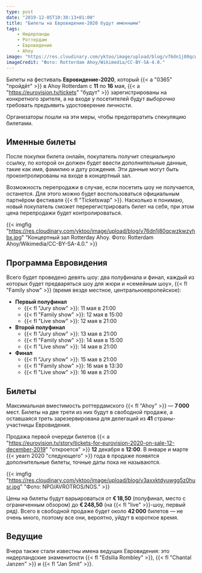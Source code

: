 ```yaml
---
type: post
date: "2019-12-05T10:30:13+01:00"
title: "Билеты на Евровидение-2020 будут именными"
tags:
    - Нидерланды
    - Роттердам
    - Евровидение
    - Ahoy
image: "https://res.cloudinary.com/yktoo/image/upload/blog/v76dn1j80qcwzkwzyhbx.jpg"
imageCredit: "Фото: Rotterdam Ahoy/Wikimedia/CC-BY-SA-4.0."
---
```


Билеты на фестиваль **Евровидение-2020**, который {{< a "0365" "пройдёт" >}} в Ahoy Rotterdam с **11** по **16** мая, {{< a "https://eurovision.tv/tickets" "будут" >}} зарегистрированы на конкретного зрителя, а на входе у посетителей будут *выборочно* требовать предъявить удостоверение личности.

Организаторы пошли на эти меры, чтобы предотвратить спекуляцию билетами.

<!--more-->

## Именные билеты

После покупки билета онлайн, покупатель получит специальную ссылку, по которой он должен будет ввести дополнительные данные, такие как имя, фамилию и дату рождения. Эти данные могут быть проконтролированы на входе в концертный зал.

Возможность перепродажи в случае, если посетить шоу не получается, останется. Для этого можно будет воспользоваться официальным партнёром фестиваля {{< fl "Ticketswap" >}}. Насколько я понимаю, новый покупатель сможет перерегистрировать билет на себя, при этом цена перепродажи будет контролироваться.

{{< imgfig "https://res.cloudinary.com/yktoo/image/upload/blog/v76dn1j80qcwzkwzyhbx.jpg" "Концертный зал Rotterday Ahoy. Фото: Rotterdam Ahoy/Wikimedia/CC-BY-SA-4.0." >}}

## Программа Евровидения

Всего будет проведено девять шоу: два полуфинала и финал, каждый из которых будет предваряться шоу для жюри и «семейным шоу», {{< fl "Family show" >}} (время везде местное, центральноевропейское):

* **Первый полуфинал**
    * {{< fl "Jury show" >}}: 11 мая в 21:00
    * {{< fl "Family show" >}}: 12 мая в 15:00
    * {{< fl "Live show" >}}: 12 мая в 21:00
* **Второй полуфинал**
    * {{< fl "Jury show" >}}: 13 мая в 21:00
    * {{< fl "Family show" >}}: 14 мая в 15:00
    * {{< fl "Live show" >}}: 14 мая в 21:00
* **Финал**
    * {{< fl "Jury show" >}}: 15 мая в 21:00
    * {{< fl "Family show" >}}: 16 мая в 13:30
    * {{< fl "Live show" >}}: 16 мая в 21:00

## Билеты

Максимальная вместимость роттердамского {{< fl "Ahoy" >}} — **7 000** мест. Билеты на две трети из них будут в свободной продаже, а оставшаяся треть зарезервирована для делегаций из **41** страны-участницы Евровидения.

Продажа первой очереди билетов {{< a "https://eurovision.tv/story/tickets-for-eurovision-2020-on-sale-12-december-2019" "откроется" >}} **12** декабря в **12:00**. В январе и марте {{< yearn 2020 "следующего" >}} года в продаже появятся дополнительные билеты, точные даты пока не называются.

{{< imgfig "https://res.cloudinary.com/yktoo/image/upload/blog/v3axxktdyuwgg5z0husr.jpg" "Фото: NPO/AVROTROS/NOS." >}}

Цены на билеты будут варьироваться от **€ 18,50** (полуфинал, место с ограниченным обзором) до **€ 248,50** (на {{< fl "live" >}}-шоу, первый ряд). Всего в свободной продаже будет около **42 000** билетов — не очень много, поэтому все они, вероятно, уйдут в короткое время.

## Ведущие

Вчера также стали известны имена ведущих Евровидения: это нидерландские знаменитости {{< fl "Edsilia Rombley" >}}, {{< fl "Chantal Janzen" >}} и {{< fl "Jan Smit" >}}.